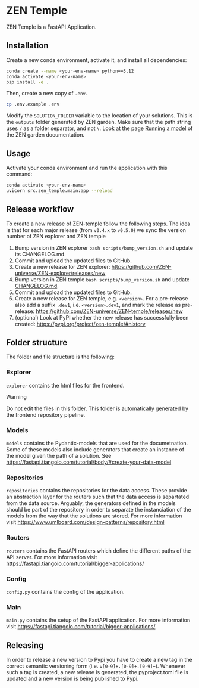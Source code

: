 # ZEN Temple
ZEN Temple is a FastAPI Application.

## Installation

Create a new conda environment, activate it, and install all dependencies:

```bash
conda create --name <your-env-name> python==3.12
conda activate <your-env-name>
pip install -e .
```

Then, create a new copy of `.env`.

```bash
cp .env.example .env
```

Modify the `SOLUTION_FOLDER` variable to the location of your solutions. This is the `outputs` folder generated by ZEN garden. Make sure that the path string uses `/` as a folder separator, and not `\`. Look at the page [Running a model](https://zen-garden.readthedocs.io/en/latest/files/user_guide/running_models.html#run-zen-garden-with-preexisting-datasets) of the ZEN garden documentation.

## Usage

Activate your conda environment and run the application with this command:

```bash
conda activate <your-env-name>
uvicorn src.zen_temple.main:app --reload
```

## Release workflow

To create a new release of ZEN-temple follow the following steps. The idea is that for each major release (from `v0.4.x` to `v0.5.0`) we sync the version number of ZEN explorer and ZEN temple

1. Bump version in ZEN explorer `bash scripts/bump_version.sh` and update its CHANGELOG.md.
2. Commit and upload the updated files to GitHub.
3. Create a new release for ZEN explorer:
https://github.com/ZEN-universe/ZEN-explorer/releases/new
4. Bump version in ZEN temple `bash scripts/bump_version.sh` and update [CHANGELOG.md](CHANGELOG.md).
5. Commit and upload the updated files to GitHub.
6. Create a new release for ZEN temple, e.g. `<version>`. For a pre-release also add a suffix `.dev1`, i.e. `<version>.dev1`, and mark the release as pre-release:
https://github.com/ZEN-universe/ZEN-temple/releases/new
7. (optional) Look at PyPI whether the new release has successfully been created:
https://pypi.org/project/zen-temple/#history

## Folder structure

The folder and file structure is the following:

### Explorer
`explorer` contains the html files for the frontend. 

> [!WARNING]  
> Do not edit the files in this folder. This folder is automatically generated by the frontend repository pipeline.


### Models
`models` contains the Pydantic-models that are used for the documetnation. Some of these models also include generators that create an instance of the model given the path of a solution. See https://fastapi.tiangolo.com/tutorial/body/#create-your-data-model

### Repositories
`repositories` contains the repositories for the data access. These provide an abstraction layer for the routers such that the data access is separtated from the data source. Arguably, the generators defined in the models should be part of the repository in order to separate the instanciation of the models from the way that the solutions are stored. For more information visit https://www.umlboard.com/design-patterns/repository.html

### Routers
`routers` contains the FastAPI routers which define the different paths of the API server. For more information visit https://fastapi.tiangolo.com/tutorial/bigger-applications/

### Config
`config.py` contains the config of the application.

### Main
`main.py` contains the setup of the FastAPI application. For more information visit https://fastapi.tiangolo.com/tutorial/bigger-applications/

## Releasing

In order to release a new version to Pypi you have to create a new tag in the correct semantic versioning form (i.e. `v[0-9]+.[0-9]+.[0-9]+`). Whenever such a tag is created, a new release is generated, the pyproject.toml file is updated and a new version is being published to Pypi.
